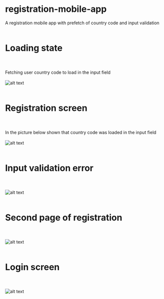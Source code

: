 # registration-mobile-app

A registration mobile app with prefetch of country code and input validation
<br /><br />
# Loading state
<br /><br />
Fetching user country code to load in the input field
<br /><br />
![alt text](https://res.cloudinary.com/dgqg2myag/image/upload/v1595916597/registration%20mobile%20app/pic-0_eyvvpx.png)
<br /><br />
# Registration screen
<br /><br />
In the picture below shown that country code was loaded in the input field
<br /><br />
![alt text](https://res.cloudinary.com/dgqg2myag/image/upload/v1595916597/registration%20mobile%20app/pic-1_vxdlkc.png)
<br /><br />
# Input validation error
<br /><br />
![alt text](https://res.cloudinary.com/dgqg2myag/image/upload/v1595916597/registration%20mobile%20app/pic-2_bc5ylb.png)
<br /><br />
# Second page of registration
<br /><br />
![alt text](https://res.cloudinary.com/dgqg2myag/image/upload/v1595916596/registration%20mobile%20app/pic-3_b9ipub.png)
<br /><br />
# Login screen
<br /><br />
![alt text](https://res.cloudinary.com/dgqg2myag/image/upload/v1595916596/registration%20mobile%20app/pic-4_mvrvkl.png)
<br /><br />
